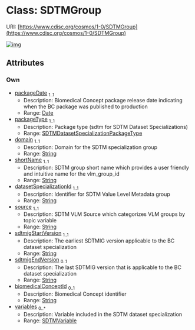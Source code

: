 
# Class: SDTMGroup




URI: [https://www.cdisc.org/cosmos/1-0/SDTMGroup](https://www.cdisc.org/cosmos/1-0/SDTMGroup)


[![img](https://yuml.me/diagram/nofunky;dir:TB/class/[SDTMVariable],[SDTMVariable]<variables%200..*-++[SDTMGroup&#124;packageDate:date;packageType:SDTMDatasetSpecializationPackageType;domain:string;shortName:string;datasetSpecializationId:string;source:string;sdtmigStartVersion:string;sdtmigEndVersion:string%20%3F;biomedicalConceptId:string%20%3F])](https://yuml.me/diagram/nofunky;dir:TB/class/[SDTMVariable],[SDTMVariable]<variables%200..*-++[SDTMGroup&#124;packageDate:date;packageType:SDTMDatasetSpecializationPackageType;domain:string;shortName:string;datasetSpecializationId:string;source:string;sdtmigStartVersion:string;sdtmigEndVersion:string%20%3F;biomedicalConceptId:string%20%3F])

## Attributes


### Own

 * [packageDate](packageDate.md)  <sub>1..1</sub>
     * Description: Biomedical Concept package release date indicating when the BC package was published to production
     * Range: [Date](types/Date.md)
 * [packageType](packageType.md)  <sub>1..1</sub>
     * Description: Package type (sdtm for SDTM Dataset Specializations)
     * Range: [SDTMDatasetSpecializationPackageType](SDTMDatasetSpecializationPackageType.md)
 * [domain](domain.md)  <sub>1..1</sub>
     * Description: Domain for the SDTM specialization group
     * Range: [String](types/String.md)
 * [shortName](shortName.md)  <sub>1..1</sub>
     * Description: SDTM group short name which provides a user friendly and intuitive name for the vlm_group_id
     * Range: [String](types/String.md)
 * [datasetSpecializationId](datasetSpecializationId.md)  <sub>1..1</sub>
     * Description: Identifier for SDTM Value Level Metadata group
     * Range: [String](types/String.md)
 * [source](source.md)  <sub>1..1</sub>
     * Description: SDTM VLM Source which categorizes VLM groups by topic variable
     * Range: [String](types/String.md)
 * [sdtmigStartVersion](sdtmigStartVersion.md)  <sub>1..1</sub>
     * Description: The earliest SDTMIG version applicable to the BC dataset specialization
     * Range: [String](types/String.md)
 * [sdtmigEndVersion](sdtmigEndVersion.md)  <sub>0..1</sub>
     * Description: The last SDTMIG version that is applicable to the BC dataset specialization
     * Range: [String](types/String.md)
 * [biomedicalConceptId](biomedicalConceptId.md)  <sub>0..1</sub>
     * Description: Biomedical Concept identifier
     * Range: [String](types/String.md)
 * [variables](variables.md)  <sub>0..\*</sub>
     * Description: Variable included in the SDTM dataset specialization
     * Range: [SDTMVariable](SDTMVariable.md)
